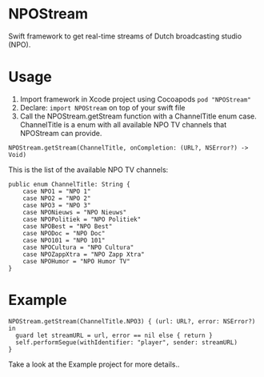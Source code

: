 # NPOStream
Swift framework to get real-time streams of Dutch broadcasting studio (NPO).

# Usage
1. Import framework in Xcode project using Cocoapods ```pod "NPOStream"```
2. Declare: ```import NPOStream``` on top of your swift file
3. Call the NPOStream.getStream function with a ChannelTitle enum case. ChannelTitle is a enum with all available NPO TV channels that NPOStream can provide.

```NPOStream.getStream(ChannelTitle, onCompletion: (URL?, NSError?) -> Void)```

This is the list of the available NPO TV channels:
```
public enum ChannelTitle: String {
    case NPO1 = "NPO 1"
    case NPO2 = "NPO 2"
    case NPO3 = "NPO 3"
    case NPONieuws = "NPO Nieuws"
    case NPOPolitiek = "NPO Politiek"
    case NPOBest = "NPO Best"
    case NPODoc = "NPO Doc"
    case NPO101 = "NPO 101"
    case NPOCultura = "NPO Cultura"
    case NPOZappXtra = "NPO Zapp Xtra"
    case NPOHumor = "NPO Humor TV"
}
```

# Example
```
NPOStream.getStream(ChannelTitle.NPO3) { (url: URL?, error: NSError?) in
  guard let streamURL = url, error == nil else { return }
  self.performSegue(withIdentifier: "player", sender: streamURL)
}
```

Take a look at the Example project for more details..
